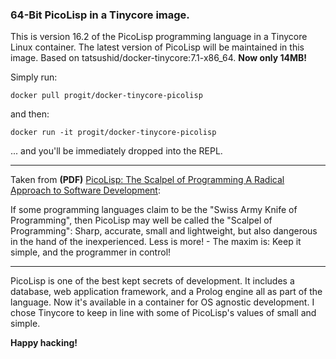 ### 64-Bit PicoLisp in a Tinycore image.

This is version 16.2 of the PicoLisp programming language in a Tinycore Linux container. The latest version of PicoLisp will be maintained in this image.  Based on tatsushid/docker-tinycore:7.1-x86_64.  **Now only 14MB!**

Simply run:
``` code
docker pull progit/docker-tinycore-picolisp
```

and then:
``` code
docker run -it progit/docker-tinycore-picolisp
```
... and you'll be immediately dropped into the REPL.
___

Taken from **(PDF)** [PicoLisp: The Scalpel of Programming A Radical Approach to Software Development](picolisp.com/wiki/!pdf?-B1103):

If some programming languages claim to be the "Swiss Army Knife of Programming", then PicoLisp may well be called the "Scalpel of Programming": Sharp, accurate, small and lightweight, but also dangerous in the hand of the inexperienced. Less is more! - The maxim is: Keep it simple, and the programmer in control!

___

PicoLisp is one of the best kept secrets of development.  It includes a database, web application framework, and a Prolog engine all as part of the language. Now it's available in a container for OS agnostic development.  I chose Tinycore to keep in line with some of PicoLisp's values of small and simple.

**Happy hacking!**
